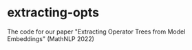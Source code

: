 # extracting-opts
The code for our paper "Extracting Operator Trees from Model Embeddings" (MathNLP 2022)
